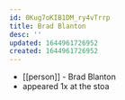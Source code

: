 ```yaml
---
id: 0Kug7oKIB1DM_ry4vTrrp
title: Brad Blanton
desc: ''
updated: 1644961726952
created: 1644961726952
---
```



- [[person]] - Brad Blanton
- appeared 1x at the stoa
